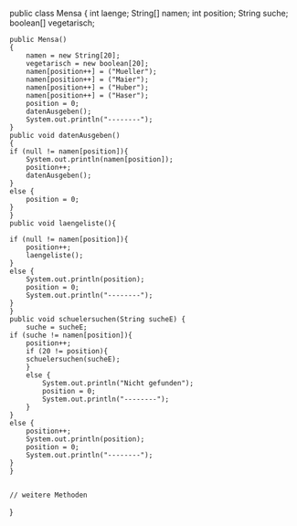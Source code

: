 public class Mensa
{
    int laenge;
    String[] namen;
    int position;
    String suche;
    boolean[] vegetarisch;

    public Mensa()
    {
        namen = new String[20];
        vegetarisch = new boolean[20];
        namen[position++] = ("Mueller");
        namen[position++] = ("Maier");
        namen[position++] = ("Huber");
        namen[position++] = ("Haser");
        position = 0;
        datenAusgeben();
        System.out.println("--------");
    }
    public void datenAusgeben()
    {
    if (null != namen[position]){
        System.out.println(namen[position]);
        position++;
        datenAusgeben();
    }
    else {
        position = 0;
    }
    }
    public void laengeliste(){
    
    if (null != namen[position]){
        position++;
        laengeliste();
    }
    else {
        System.out.println(position);
        position = 0;
        System.out.println("--------");
    }
    }
    public void schuelersuchen(String sucheE) {
        suche = sucheE;
    if (suche != namen[position]){
        position++;
        if (20 != position){
        schuelersuchen(sucheE);
        }
        else {
            System.out.println("Nicht gefunden");
            position = 0; 
            System.out.println("--------");
        }
    }
    else {
        position++;
        System.out.println(position);
        position = 0;  
        System.out.println("--------");
    }
    }
    

    // weitere Methoden




}

